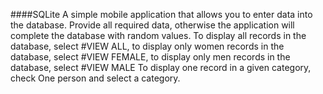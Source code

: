 ####SQLite
A simple mobile application that allows you to enter data into the database.
Provide all required data, otherwise the application will complete the database with random values.
To display all records in the database, select #VIEW ALL, to display only women records in the database, select #VIEW FEMALE,
to display only men records in the database, select #VIEW MALE
To display one record in a given category, check One person and select a category.

